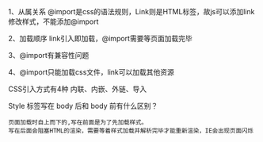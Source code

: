 1、从属关系
@import是css的语法规则，Link则是HTML标签，故js可以添加link修改样式，不能添加@import

2、加载顺序
link引入即加载，@import需要等页面加载完毕

3、@import有兼容性问题

4、@import只能加载css文件，link可以加载其他资源


CSS引入方式有4种 内联、内嵌、外链、导入

Style 标签写在 body 后和 body 前有什么区别？

    页面加载时自上而下的,写在前面是为了先加载样式。
    写在后面会阻塞HTML的渲染，需要等着样式加载并解析完毕才能重新渲染，IE会出现页面闪烁